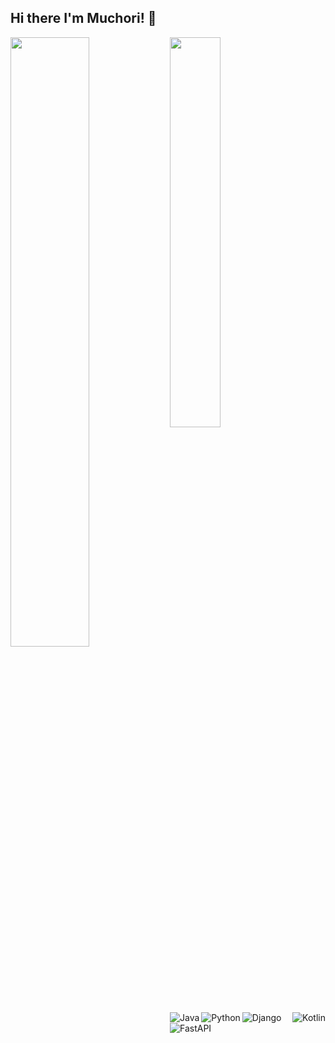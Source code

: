 ## Hi there I'm Muchori! 👋

<img align="left" width="50%" src="https://github-readme-stats.vercel.app/api?username=Muchori&show_icons=true&theme=radical"/>
<img  width="40%" src="https://github-readme-stats.vercel.app/api/top-langs/?username=Muchori&layout=compact"/>



<img align="right" alt="Kotlin" src="https://img.shields.io/badge/kotlin-%230095D5.svg?style=for-the-badge&logo=kotlin&logoColor=white"/>
<img align="left"  alt="Java" src="https://img.shields.io/badge/java-%23ED8B00.svg?style=for-the-badge&logo=java&logoColor=white"/>
<img align="left"  alt="Python" src="https://img.shields.io/badge/python-3670A0?style=for-the-badge&logo=python&logoColor=ffdd54"/>
<img align="left"  alt="Django" src="https://img.shields.io/badge/django-%23092E20.svg?style=for-the-badge&logo=django&logoColor=white" />
<img alt="FastAPI" src="https://img.shields.io/badge/FastAPI-005571?style=for-the-badge&logo=fastapi"/>

